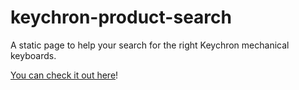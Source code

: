 # keychron-product-search
A static page to help your search for the right Keychron mechanical keyboards.

[You can check it out here](https://jrequiroso.github.io/keychron-product-search/)!